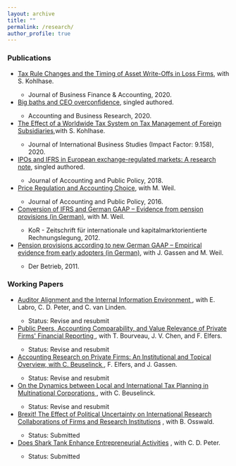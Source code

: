 ```yaml
---
layout: archive
title: ""
permalink: /research/
author_profile: true
---
```

<h3> Publications </h3>

 <ul>
  <li>  <a href="https://onlinelibrary.wiley.com/doi/10.1111/jbfa.12502" target="_blank">Tax Rule Changes and the Timing of Asset Write-Offs in Loss Firms</a>, with S. Kohlhase.   </li>
       <ul>  <li> Journal of Business Finance & Accounting, 2020.  </li> </ul> 
  <li>  <a href="https://www.tandfonline.com/doi/full/10.1080/00014788.2020.1783634" target="_blank">Big baths and CEO overconfidence</a>, singled authored. </li>
       <ul>  <li>  Accounting and Business Research, 2020.  </li> </ul> 
 <li>  <a href="https://link.springer.com/article/10.1057/s41267-019-00287-9" target="_blank">The Effect of a Worldwide Tax System on Tax Management of Foreign Subsidiaries</a>,with S. Kohlhase.  </li>
        <ul>  <li> Journal of International Business Studies (Impact Factor: 9.158), 2020. </li> </ul> 
  <li>   <a href="https://www.sciencedirect.com/science/article/pii/S027842541830187X" target="_blank">IPOs and IFRS in European exchange-regulated markets: A research note</a>, singled authored. </li>
         <ul>  <li> Journal of Accounting and Public Policy, 2018. </li> </ul> 
 <li>  <a href="https://research.owlit.de/document/6ed42696-ea1c-3217-826f-c08e2ffa016d" target="_blank">Price Regulation and Accounting Choice</a>, with M. Weil.   </li>
         <ul>  <li> Journal of Accounting and Public Policy, 2016. </li> </ul> 
 <li>  <a href="https://research.owlit.de/document/6ed42696-ea1c-3217-826f-c08e2ffa016d" target="_blank">Conversion of IFRS and German GAAP – Evidence from pension provisions (in German)</a>, with M. Weil.   </li>
         <ul>  <li> KoR - Zeitschrift für internationale und kapitalmarktorientierte Rechnungslegung, 2012. </li> </ul> 
 <li>  <a href="https://kor-ifrs.owlit.de/document/zeitschriften/der-betrieb/2011/heft-19/betriebswirtschaft/aufsatze/pensionsruckstellungen-nach-dem-bilmog---erst/MLX_974f" target="_blank"> Pension provisions according to new German GAAP – Empirical evidence from early adopters (in German)</a>, with J. Gassen and M. Weil. </li>   
         <ul>  <li> Der Betrieb, 2011. </li> </ul> 
</ul> 

<h3> Working Papers </h3>

<ul>
<li>  <a href= "https://papers.ssrn.com/sol3/papers.cfm?abstract_id=3370953" target="_blank"> Auditor Alignment and the Internal Information Environment </a>,  with E. Labro, C. D. Peter, and C. van Linden. </li>
  <ul>  <li> Status: Revise and resubmit </li> </ul> 
<li>  <a href= "https://papers.ssrn.com/sol3/papers.cfm?abstract_id=3576389" target="_blank"> Public Peers, Accounting Comparability, and Value Relevance of Private Firms' Financial Reporting </a>, with T. Bourveau, J. V. Chen, and F. Elfers. </li>
  <ul>  <li> Status: Revise and resubmit </li> </ul> 
<li>  <a href= "https://papers.ssrn.com/sol3/papers.cfm?abstract_id=3496543" target="_blank"> Accounting Research on Private Firms: An Institutional and Topical Overview, with C. Beuselinck </a>, F. Elfers, and J. Gassen. </li>
  <ul>  <li> Status: Revise and resubmit </li> </ul> 
<li>  <a href= "https://papers.ssrn.com/sol3/papers.cfm?abstract_id=3108489" target="_blank"> On the Dynamics between Local and International Tax Planning in Multinational Corporations </a>, with C. Beuselinck. </li>
  <ul>  <li> Status: Revise and resubmit </li> </ul> 
<li>  <a href= "https://papers.ssrn.com/sol3/papers.cfm?abstract_id=3703590" target="_blank"> Brexit! The Effect of Political Uncertainty on International Research Collaborations of Firms and Research Institutions</a> , with B. Osswald. </li>
  <ul>  <li> Status: Submitted </li> </ul> 
<li>  <a href= "https://papers.ssrn.com/sol3/papers.cfm?abstract_id=3657391" target="_blank"> Does Shark Tank Enhance Entrepreneurial Activities</a> , with C. D. Peter.  </li>
  <ul>  <li> Status: Submitted </li> </ul> 

